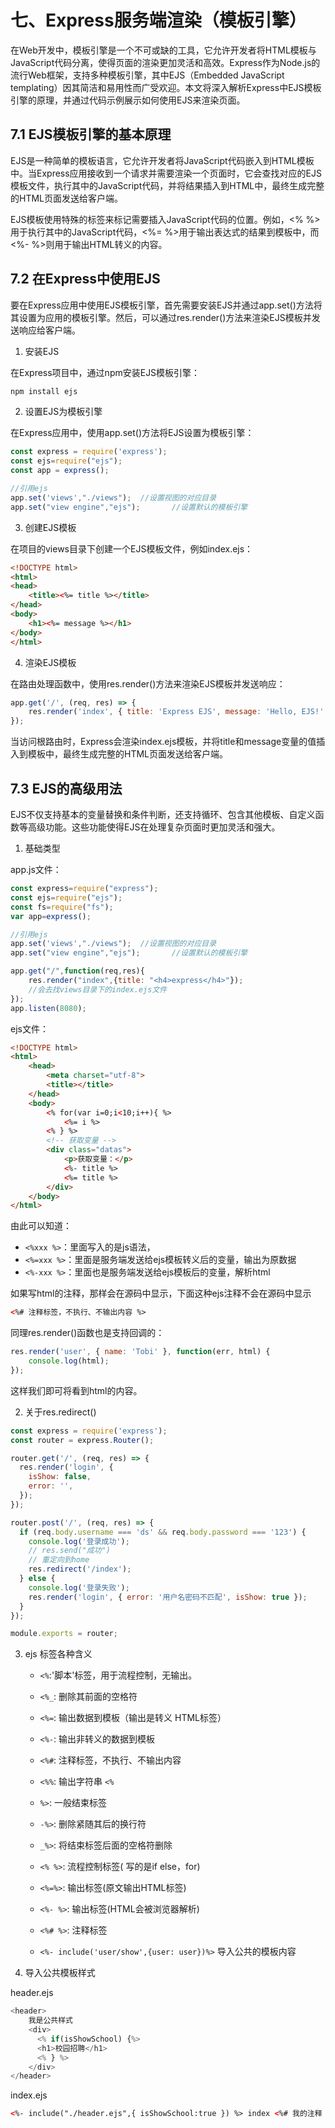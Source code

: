 # 七、Express服务端渲染（模板引擎）

在Web开发中，模板引擎是一个不可或缺的工具，它允许开发者将HTML模板与JavaScript代码分离，使得页面的渲染更加灵活和高效。Express作为Node.js的流行Web框架，支持多种模板引擎，其中EJS（Embedded JavaScript templating）因其简洁和易用性而广受欢迎。本文将深入解析Express中EJS模板引擎的原理，并通过代码示例展示如何使用EJS来渲染页面。

## 7.1 EJS模板引擎的基本原理

EJS是一种简单的模板语言，它允许开发者将JavaScript代码嵌入到HTML模板中。当Express应用接收到一个请求并需要渲染一个页面时，它会查找对应的EJS模板文件，执行其中的JavaScript代码，并将结果插入到HTML中，最终生成完整的HTML页面发送给客户端。

EJS模板使用特殊的标签来标记需要插入JavaScript代码的位置。例如，<% %>用于执行其中的JavaScript代码，<%= %>用于输出表达式的结果到模板中，而<%- %>则用于输出HTML转义的内容。

## 7.2 在Express中使用EJS

要在Express应用中使用EJS模板引擎，首先需要安装EJS并通过app.set()方法将其设置为应用的模板引擎。然后，可以通过res.render()方法来渲染EJS模板并发送响应给客户端。

1. 安装EJS

在Express项目中，通过npm安装EJS模板引擎：

```js
npm install ejs
```

2. 设置EJS为模板引擎

在Express应用中，使用app.set()方法将EJS设置为模板引擎：

```js
const express = require('express');
const ejs=require("ejs");
const app = express();

//引用ejs
app.set('views',"./views");  //设置视图的对应目录
app.set("view engine","ejs");       //设置默认的模板引擎
```

3. 创建EJS模板

在项目的views目录下创建一个EJS模板文件，例如index.ejs：

```html
<!DOCTYPE html>
<html>
<head>
    <title><%= title %></title>
</head>
<body>
    <h1><%= message %></h1>
</body>
</html>
```


4. 渲染EJS模板

在路由处理函数中，使用res.render()方法来渲染EJS模板并发送响应：

```js
app.get('/', (req, res) => {
    res.render('index', { title: 'Express EJS', message: 'Hello, EJS!' });
});
```

当访问根路由时，Express会渲染index.ejs模板，并将title和message变量的值插入到模板中，最终生成完整的HTML页面发送给客户端。


## 7.3 EJS的高级用法

EJS不仅支持基本的变量替换和条件判断，还支持循环、包含其他模板、自定义函数等高级功能。这些功能使得EJS在处理复杂页面时更加灵活和强大。


1. 基础类型

app.js文件：

```js
const express=require("express");
const ejs=require("ejs");
const fs=require("fs");
var app=express();

//引用ejs
app.set('views',"./views");  //设置视图的对应目录
app.set("view engine","ejs");       //设置默认的模板引擎

app.get("/",function(req,res){
    res.render("index",{title: "<h4>express</h4>"});
    //会去找views目录下的index.ejs文件
});
app.listen(8080);
```

ejs文件：

```html
<!DOCTYPE html>
<html>
    <head>
        <meta charset="utf-8">
        <title></title>
    </head>
    <body>
        <% for(var i=0;i<10;i++){ %>
            <%= i %>
        <% } %>
        <!-- 获取变量 -->
        <div class="datas">
            <p>获取变量：</p>
            <%- title %>
            <%= title %>
        </div>
    </body>
</html>
```

由此可以知道：
- `<%xxx %>`：里面写入的是js语法，
- `<%=xxx %>`：里面是服务端发送给ejs模板转义后的变量，输出为原数据
- `<%-xxx %>`：里面也是服务端发送给ejs模板后的变量，解析html


如果写html的注释，那样会在源码中显示，下面这种ejs注释不会在源码中显示

```html
<%# 注释标签，不执行、不输出内容 %>
```

同理res.render()函数也是支持回调的：

```js
res.render('user', { name: 'Tobi' }, function(err, html) {
    console.log(html);
});
```

这样我们即可将看到html的内容。
 
2. 关于res.redirect()

```js
const express = require('express');
const router = express.Router();

router.get('/', (req, res) => {
  res.render('login', {
    isShow: false,
    error: '',
  });
});

router.post('/', (req, res) => {
  if (req.body.username === 'ds' && req.body.password === '123') {
    console.log('登录成功');
    // res.send("成功")
    // 重定向到home
    res.redirect('/index');
  } else {
    console.log('登录失败');
    res.render('login', { error: '用户名密码不匹配', isShow: true });
  }
});

module.exports = router;
```

3. ejs 标签各种含义

    - `<%`:'脚本'标签，用于流程控制，无输出。
    - `<%_`: 删除其前面的空格符
    - `<%=`: 输出数据到模板（输出是转义 HTML标签）
    - `<%-`: 输出非转义的数据到模板
    - `<%#`: 注释标签，不执行、不输出内容
    - `<%%`: 输出字符串 `<%`
    - `%>`: 一般结束标签
    - `-%>`: 删除紧随其后的换行符
    - `_%>`: 将结束标签后面的空格符删除


    - `<% %>`: 流程控制标签( 写的是if else，for)
    - `<%=%>`: 输出标签(原文输出HTML标签)
    - `<%- %>`: 输出标签(HTML会被浏览器解析)
    - `<%# %>`: 注释标签
    - `<%- include('user/show',{user: user})%>` 导入公共的模板内容

4. 导入公共模板样式

header.ejs

```js
<header>
    我是公共样式
    <div>
      <% if(isShowSchool) {%>
      <h1>校园招聘</h1>
      <% } %>
    </div>
</header>
```

index.ejs

```html
<%- include("./header.ejs",{ isShowSchool:true }) %> index <%# 我的注释 %>
```